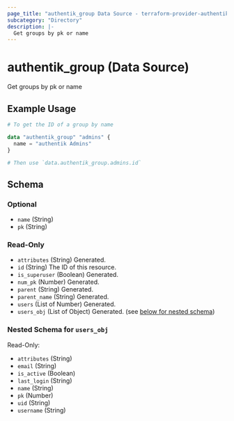 ```yaml
---
page_title: "authentik_group Data Source - terraform-provider-authentik"
subcategory: "Directory"
description: |-
  Get groups by pk or name
---
```


# authentik_group (Data Source)

Get groups by pk or name


## Example Usage

```terraform
# To get the ID of a group by name

data "authentik_group" "admins" {
  name = "authentik Admins"
}

# Then use `data.authentik_group.admins.id`
```

<!-- schema generated by tfplugindocs -->
## Schema

### Optional

- `name` (String)
- `pk` (String)

### Read-Only

- `attributes` (String) Generated.
- `id` (String) The ID of this resource.
- `is_superuser` (Boolean) Generated.
- `num_pk` (Number) Generated.
- `parent` (String) Generated.
- `parent_name` (String) Generated.
- `users` (List of Number) Generated.
- `users_obj` (List of Object) Generated. (see [below for nested schema](#nestedatt--users_obj))

<a id="nestedatt--users_obj"></a>
### Nested Schema for `users_obj`

Read-Only:

- `attributes` (String)
- `email` (String)
- `is_active` (Boolean)
- `last_login` (String)
- `name` (String)
- `pk` (Number)
- `uid` (String)
- `username` (String)
